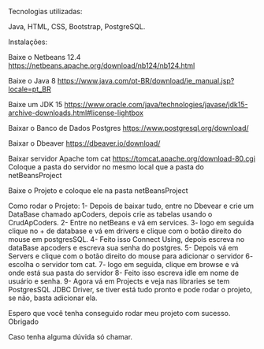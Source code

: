 Tecnologias utilizadas:

Java, HTML, CSS, Bootstrap, PostgreSQL.

Instalações:

Baixe o Netbeans 12.4 https://netbeans.apache.org/download/nb124/nb124.html

Baixe o Java 8 https://www.java.com/pt-BR/download/ie_manual.jsp?locale=pt_BR

Baixe um JDK 15 https://www.oracle.com/java/technologies/javase/jdk15-archive-downloads.html#license-lightbox

Baixar o Banco de Dados Postgres https://www.postgresql.org/download/

Baixar o Dbeaver https://dbeaver.io/download/

Baixar servidor Apache tom cat https://tomcat.apache.org/download-80.cgi Coloque a pasta do servidor no mesmo local que a pasta do netBeansProject

Baixe o Projeto e coloque ele na pasta netBeansProject

Como rodar o Projeto: 1- Depois de baixar tudo, entre no Dbevear e crie um DataBase chamado apCoders, depois crie as tabelas usando o CrudApCoders. 2- Entre no netBeans e vá em services. 3- logo em seguida clique no + de database e vá em drivers e clique com o botão direito do mouse em postgresSQL. 4- Feito isso Connect Using, depois escreva no dataBase apcoders e escreva sua senha do postgres. 5- Depois vá em Servers e clique com o botão direito do mouse para adicionar o servidor 6- escolha o servidor tom cat. 7- logo em seguida, clique em browse e vá onde está sua pasta do servidor 8- Feito isso escreva idle em nome de usuário e senha. 9- Agora vá em Projects e veja nas libraries se tem PostgresSQL JDBC Driver, se tiver está tudo pronto e pode rodar o projeto, se não, basta adicionar ela.

Espero que você tenha conseguido rodar meu projeto com sucesso. Obrigado

Caso tenha alguma dúvida só chamar.

